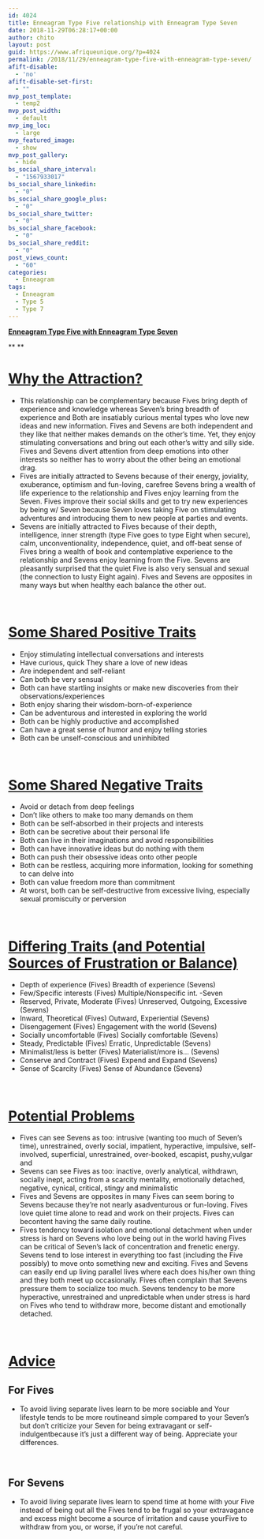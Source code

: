 ```yaml
---
id: 4024
title: Enneagram Type Five relationship with Enneagram Type Seven
date: 2018-11-29T06:28:17+00:00
author: chito
layout: post
guid: https://www.afriqueunique.org/?p=4024
permalink: /2018/11/29/enneagram-type-five-with-enneagram-type-seven/
afift-disable:
  - 'no'
afift-disable-set-first:
  - ""
mvp_post_template:
  - temp2
mvp_post_width:
  - default
mvp_img_loc:
  - large
mvp_featured_image:
  - show
mvp_post_gallery:
  - hide
bs_social_share_interval:
  - "1567933017"
bs_social_share_linkedin:
  - "0"
bs_social_share_google_plus:
  - "0"
bs_social_share_twitter:
  - "0"
bs_social_share_facebook:
  - "0"
bs_social_share_reddit:
  - "0"
post_views_count:
  - "60"
categories:
  - Enneagram
tags:
  - Enneagram
  - Type 5
  - Type 7
---
```

**<u>Enneagram Type Five with Enneagram Type Seven</u>**

** **

# <u>Why the Attraction?</u>

  * This relationship can be complementary because Fives bring depth of experience and knowledge whereas Seven’s bring breadth of experience and Both are insatiably curious mental types who love new ideas and new information. Fives and Sevens are both independent and they like that neither makes demands on the other’s time. Yet, they enjoy stimulating conversations and bring out each other’s witty and silly side. Fives and Sevens divert attention from deep emotions into other interests so neither has to worry about the other being an emotional drag.
  * Fives are initially attracted to Sevens because of their energy, joviality, exuberance, optimism and fun-loving, carefree Sevens bring a wealth of life experience to the relationship and Fives enjoy learning from the Seven. Fives improve their social skills and get to try new experiences by being w/ Seven because Seven loves taking Five on stimulating adventures and introducing them to new people at parties and events.
  * Sevens are initially attracted to Fives because of their depth, intelligence, inner strength (type Five goes to type Eight when secure), calm, unconventionality, independence, quiet, and off-beat sense of Fives bring a wealth of book and contemplative experience to the relationship and Sevens enjoy learning from the Five. Sevens are pleasantly surprised that the quiet Five is also very sensual and sexual (the connection to lusty Eight again). Fives and Sevens are opposites in many ways but when healthy each balance the other out.

&nbsp;

# <u>Some Shared Positive Traits</u>

  * Enjoy stimulating intellectual conversations and interests
  * Have curious, quick They share a love of new ideas
  * Are independent and self-reliant
  * Can both be very sensual
  * Both can have startling insights or make new discoveries from their observations/experiences
  * Both enjoy sharing their wisdom-born-of-experience
  * Can be adventurous and interested in exploring the world
  * Both can be highly productive and accomplished
  * Can have a great sense of humor and enjoy telling stories
  * Both can be unself-conscious and uninhibited

&nbsp;

# <u>Some Shared Negative Traits</u>

  * Avoid or detach from deep feelings
  * Don’t like others to make too many demands on them
  * Both can be self-absorbed in their projects and interests
  * Both can be secretive about their personal life
  * Both can live in their imaginations and avoid responsibilities
  * Both can have innovative ideas but do nothing with them
  * Both can push their obsessive ideas onto other people
  * Both can be restless, acquiring more information, looking for something to can delve into
  * Both can value freedom more than commitment
  * At worst, both can be self-destructive from excessive living, especially sexual promiscuity or perversion

&nbsp;

# <u>Differing Traits (and Potential Sources of Frustration or Balance)</u>

  * Depth of experience (Fives) Breadth of experience (Sevens)
  * Few/Specific interests (Fives) Multiple/Nonspecific int. -Seven
  * Reserved, Private, Moderate (Fives) Unreserved, Outgoing, Excessive (Sevens)
  * Inward, Theoretical (Fives) Outward, Experiential (Sevens)
  * Disengagement (Fives) Engagement with the world (Sevens)
  * Socially uncomfortable (Fives) Socially comfortable (Sevens)
  * Steady, Predictable (Fives) Erratic, Unpredictable (Sevens)
  * Minimalist/less is better (Fives) Materialist/more is&#8230; (Sevens)
  * Conserve and Contract (Fives) Expend and Expand (Sevens)
  * Sense of Scarcity (Fives) Sense of Abundance (Sevens)

&nbsp;

# <u>Potential Problems</u>

  * Fives can see Sevens as too: intrusive (wanting too much of Seven’s time), unrestrained, overly social, impatient, hyperactive, impulsive, self-involved, superficial, unrestrained, over-booked, escapist, pushy,vulgar and
  * Sevens can see Fives as too: inactive, overly analytical, withdrawn, socially inept, acting from a scarcity mentality, emotionally detached, negative, cynical, critical, stingy and minimalistic
  * Fives and Sevens are opposites in many Fives can seem boring to Sevens because they’re not nearly asadventurous or fun-loving. Fives love quiet time alone to read and work on their projects. Fives can becontent having the same daily routine.
  * Fives tendency toward isolation and emotional detachment when under stress is hard on Sevens who love being out in the world having Fives can be critical of Seven’s lack of concentration and frenetic energy. Sevens tend to lose interest in everything too fast (including the Five possibly) to move onto something new and exciting. Fives and Sevens can easily end up living parallel lives where each does his/her own thing and they both meet up occasionally. Fives often complain that Sevens pressure them to socialize too much. Sevens tendency to be more hyperactive, unrestrained and unpredictable when under stress is hard on Fives who tend to withdraw more, become distant and emotionally detached.

&nbsp;

# <u>Advice</u>

## For Fives

  * To avoid living separate lives learn to be more sociable and Your lifestyle tends to be more routineand simple compared to your Seven’s but don’t criticize your Seven for being extravagant or self-indulgentbecause it’s just a different way of being. Appreciate your differences.

&nbsp;

## For Sevens

  * To avoid living separate lives learn to spend time at home with your Five instead of being out all the Fives tend to be frugal so your extravagance and excess might become a source of irritation and cause yourFive to withdraw from you, or worse, if you’re not careful.